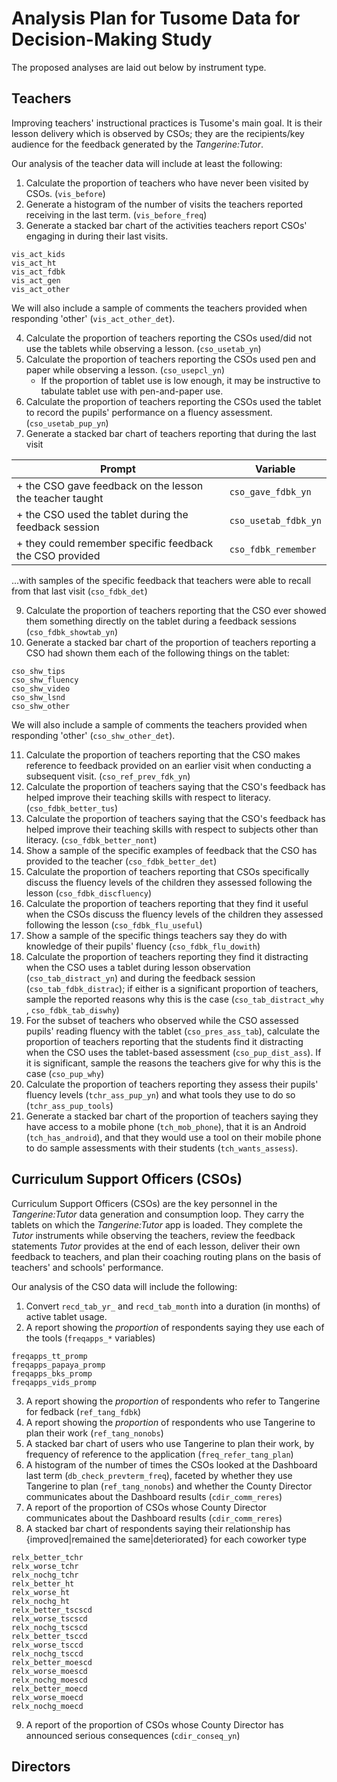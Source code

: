 # Analysis Plan for Tusome Data for Decision-Making Study

The proposed analyses are laid out below by instrument type.

## Teachers

Improving teachers' instructional practices is Tusome's main goal. It is their lesson delivery which is observed by CSOs; they are the recipients/key audience for the feedback generated by the _Tangerine:Tutor_.

Our analysis of the teacher data will include at least the following:

1. Calculate the proportion of teachers who have never been visited by CSOs. (`vis_before`)
2. Generate a histogram of the number of visits the teachers reported receiving in the last term. (`vis_before_freq`)
3. Generate a stacked bar chart of the activities teachers report CSOs' engaging in during their last visits.

```
vis_act_kids
vis_act_ht
vis_act_fdbk
vis_act_gen
vis_act_other
```

We will also include a sample of comments the teachers provided when responding 'other' (`vis_act_other_det`).

4. Calculate the proportion of teachers reporting the CSOs used/did not use the tablets while observing a lesson. (`cso_usetab_yn`)
5. Calculate the proportion of teachers reporting the CSOs used pen and paper while observing a lesson. (`cso_usepcl_yn`)
    + If the proportion of tablet use is low enough, it may be instructive to tabulate tablet use with pen-and-paper use.
7. Calculate the proportion of teachers reporting the CSOs used the tablet to record the pupils' performance on a fluency assessment. (`cso_usetab_pup_yn`)
8. Generate a stacked bar chart of teachers reporting that during the last visit

|                          Prompt                          |       Variable       |
|----------------------------------------------------------|----------------------|
| + the CSO gave feedback on the lesson the teacher taught | `cso_gave_fdbk_yn`   |
| + the CSO used the tablet during the feedback session    | `cso_usetab_fdbk_yn` |
| + they could remember specific feedback the CSO provided | `cso_fdbk_remember`  |

...with samples of the specific feedback that teachers were able to recall from that last visit (`cso_fdbk_det`)

9. Calculate the proportion of teachers reporting that the CSO ever showed them something directly on the tablet during a feedback sessions (`cso_fdbk_showtab_yn`)
10. Generate a stacked bar chart of the proportion of teachers reporting a CSO had shown them each of the following things on the tablet:

```
cso_shw_tips
cso_shw_fluency
cso_shw_video
cso_shw_lsnd
cso_shw_other
```

We will also include a sample of comments the teachers provided when responding 'other' (`cso_shw_other_det`).

11. Calculate the proportion of teachers reporting that the CSO makes reference to feedback provided on an earlier visit when conducting a subsequent visit. (`cso_ref_prev_fdk_yn`)
12. Calculate the proportion of teachers saying that the CSO's feedback has helped improve their teaching skills with respect to literacy. (`cso_fdbk_better_tus`)
13. Calculate the proportion of teachers saying that the CSO's feedback has helped improve their teaching skills with respect to subjects other than literacy. (`cso_fdbk_better_nont`)
14. Show a sample of the specific examples of feedback that the CSO has provided to the teacher (`cso_fdbk_better_det`)
15. Calculate the proportion of teachers reporting that CSOs specifically discuss the fluency levels of the children they assessed following the lesson (`cso_fdbk_discfluency`)
16. Calculate the proportion of teachers reporting that they find it useful when the CSOs discuss the fluency levels of the children they assessed following the lesson (`cso_fdbk_flu_useful`)
17. Show a sample of the specific things teachers say they do with knowledge of their pupils' fluency (`cso_fdbk_flu_dowith`)
18. Calculate the proportion of teachers reporting they find it distracting when the CSO uses a tablet during lesson observation (`cso_tab_distract_yn`) and during the feedback session (`cso_tab_fdbk_distrac`); if either is a significant proportion of teachers, sample the reported reasons why this is the case (`cso_tab_distract_why` , `cso_fdbk_tab_diswhy`)
19. For the subset of teachers who observed while the CSO assessed pupils' reading fluency with the tablet (`cso_pres_ass_tab`), calculate the proportion of teachers reporting that the students find it distracting when the CSO uses the tablet-based assessment (`cso_pup_dist_ass`). If it is significant, sample the reasons the teachers give for why this is the case (`cso_pup_why`)
20. Calculate the proportion of teachers reporting they assess their pupils' fluency levels (`tchr_ass_pup_yn`) and what tools they use to do so (`tchr_ass_pup_tools`)
21. Generate a stacked bar chart of the proportion of teachers saying they have access to a mobile phone (`tch_mob_phone`), that it is an Android (`tch_has_android`), and that they would use a tool on their mobile phone to do sample assessments with their students (`tch_wants_assess`).

## Curriculum Support Officers (CSOs)

Curriculum Support Officers (CSOs) are the key personnel in the _Tangerine:Tutor_ data generation and consumption loop. They carry the tablets on which the _Tangerine:Tutor_ app is loaded. They complete the _Tutor_ instruments while observing the teachers, review the feedback statements _Tutor_ provides at the end of each lesson, deliver their own feedback to teachers, and plan their coaching routing plans on the basis of teachers' and schools' performance.

Our analysis of the CSO data will include the following:

1. Convert `recd_tab_yr_` and `recd_tab_month` into a duration (in months) of active tablet usage.
2. A report showing the _proportion_ of respondents saying they use each of the tools (`freqapps_*` variables)

```
freqapps_tt_promp
freqapps_papaya_promp
freqapps_bks_promp
freqapps_vids_promp
```

3. A report showing the _proportion_ of respondents who refer to Tangerine for fedback (`ref_tang_fdbk`)
4. A report showing the _proportion_ of respondents who use Tangerine to plan their work (`ref_tang_nonobs`)
5. A stacked bar chart of users who use Tangerine to plan their work, by frequency of reference to the application (`freq_refer_tang_plan`)
6. A histogram of the number of times the CSOs looked at the Dashboard last term (`db_check_prevterm_freq`), faceted by whether they use Tangerine to plan (`ref_tang_nonobs`) and whether the County Director communicates about the Dashboard results (`cdir_comm_reres`)
7. A report of the proportion of CSOs whose County Director communicates about the Dashboard results (`cdir_comm_reres`)
8. A stacked bar chart of respondents saying their relationship has {improved|remained the same|deteriorated} for each coworker type

```
relx_better_tchr
relx_worse_tchr
relx_nochg_tchr
relx_better_ht
relx_worse_ht
relx_nochg_ht
relx_better_tscscd
relx_worse_tscscd
relx_nochg_tscscd
relx_better_tsccd
relx_worse_tsccd
relx_nochg_tsccd
relx_better_moescd
relx_worse_moescd
relx_nochg_moescd
relx_better_moecd
relx_worse_moecd
relx_nochg_moecd
```

9. A report of the proportion of CSOs whose County Director has announced serious consequences (`cdir_conseq_yn`)

## Directors